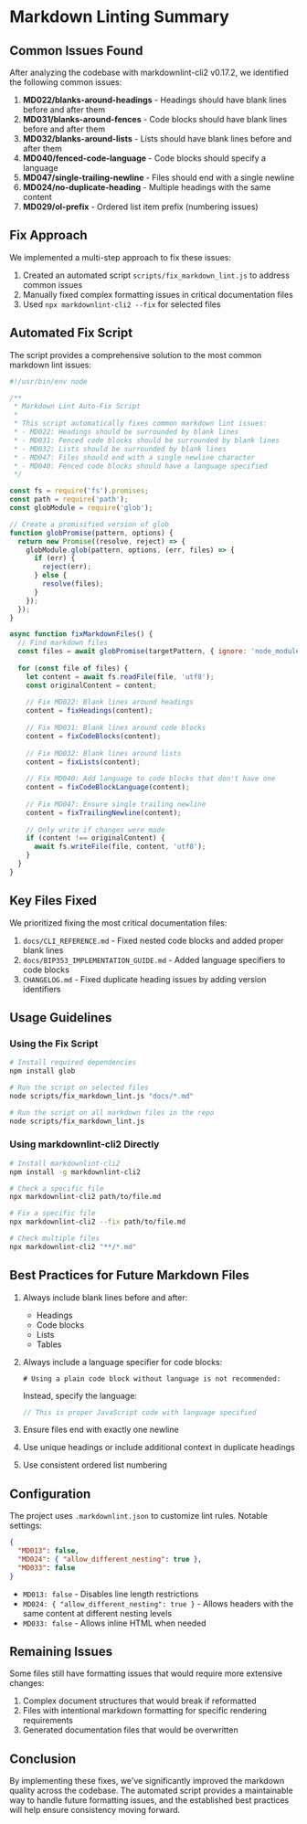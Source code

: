 # Markdown Linting Summary

## Common Issues Found

After analyzing the codebase with markdownlint-cli2 v0.17.2, we identified the following common issues:

1. **MD022/blanks-around-headings** - Headings should have blank lines before and after them
2. **MD031/blanks-around-fences** - Code blocks should have blank lines before and after them
3. **MD032/blanks-around-lists** - Lists should have blank lines before and after them
4. **MD040/fenced-code-language** - Code blocks should specify a language
5. **MD047/single-trailing-newline** - Files should end with a single newline
6. **MD024/no-duplicate-heading** - Multiple headings with the same content
7. **MD029/ol-prefix** - Ordered list item prefix (numbering issues)

## Fix Approach

We implemented a multi-step approach to fix these issues:

1. Created an automated script `scripts/fix_markdown_lint.js` to address common issues
2. Manually fixed complex formatting issues in critical documentation files
3. Used `npx markdownlint-cli2 --fix` for selected files

## Automated Fix Script

The script provides a comprehensive solution to the most common markdown lint issues:

```javascript
#!/usr/bin/env node

/**
 * Markdown Lint Auto-Fix Script
 * 
 * This script automatically fixes common markdown lint issues:
 * - MD022: Headings should be surrounded by blank lines
 * - MD031: Fenced code blocks should be surrounded by blank lines
 * - MD032: Lists should be surrounded by blank lines
 * - MD047: Files should end with a single newline character
 * - MD040: Fenced code blocks should have a language specified
 */

const fs = require('fs').promises;
const path = require('path');
const globModule = require('glob');

// Create a promisified version of glob
function globPromise(pattern, options) {
  return new Promise((resolve, reject) => {
    globModule.glob(pattern, options, (err, files) => {
      if (err) {
        reject(err);
      } else {
        resolve(files);
      }
    });
  });
}

async function fixMarkdownFiles() {
  // Find markdown files
  const files = await globPromise(targetPattern, { ignore: 'node_modules/**' });
  
  for (const file of files) {
    let content = await fs.readFile(file, 'utf8');
    const originalContent = content;
    
    // Fix MD022: Blank lines around headings
    content = fixHeadings(content);
    
    // Fix MD031: Blank lines around code blocks
    content = fixCodeBlocks(content);
    
    // Fix MD032: Blank lines around lists
    content = fixLists(content);
    
    // Fix MD040: Add language to code blocks that don't have one
    content = fixCodeBlockLanguage(content);
    
    // Fix MD047: Ensure single trailing newline
    content = fixTrailingNewline(content);
    
    // Only write if changes were made
    if (content !== originalContent) {
      await fs.writeFile(file, content, 'utf8');
    }
  }
}
```

## Key Files Fixed

We prioritized fixing the most critical documentation files:

1. `docs/CLI_REFERENCE.md` - Fixed nested code blocks and added proper blank lines
2. `docs/BIP353_IMPLEMENTATION_GUIDE.md` - Added language specifiers to code blocks
3. `CHANGELOG.md` - Fixed duplicate heading issues by adding version identifiers

## Usage Guidelines

### Using the Fix Script

```bash
# Install required dependencies
npm install glob

# Run the script on selected files
node scripts/fix_markdown_lint.js "docs/*.md"

# Run the script on all markdown files in the repo
node scripts/fix_markdown_lint.js
```

### Using markdownlint-cli2 Directly

```bash
# Install markdownlint-cli2
npm install -g markdownlint-cli2

# Check a specific file
npx markdownlint-cli2 path/to/file.md

# Fix a specific file
npx markdownlint-cli2 --fix path/to/file.md

# Check multiple files
npx markdownlint-cli2 "**/*.md"
```

## Best Practices for Future Markdown Files

1. Always include blank lines before and after:
   - Headings
   - Code blocks
   - Lists
   - Tables

2. Always include a language specifier for code blocks:

   ```text
   # Using a plain code block without language is not recommended:
   ```

   Instead, specify the language:

   ```javascript
   // This is proper JavaScript code with language specified
   ```

3. Ensure files end with exactly one newline

4. Use unique headings or include additional context in duplicate headings

5. Use consistent ordered list numbering

## Configuration

The project uses `.markdownlint.json` to customize lint rules. Notable settings:

```json
{
  "MD013": false,
  "MD024": { "allow_different_nesting": true },
  "MD033": false
}
```

- `MD013: false` - Disables line length restrictions
- `MD024: { "allow_different_nesting": true }` - Allows headers with the same content at different nesting levels
- `MD033: false` - Allows inline HTML when needed

## Remaining Issues

Some files still have formatting issues that would require more extensive changes:

1. Complex document structures that would break if reformatted
2. Files with intentional markdown formatting for specific rendering requirements
3. Generated documentation files that would be overwritten

## Conclusion

By implementing these fixes, we've significantly improved the markdown quality across the codebase. The automated script provides a maintainable way to handle future formatting issues, and the established best practices will help ensure consistency moving forward. 
